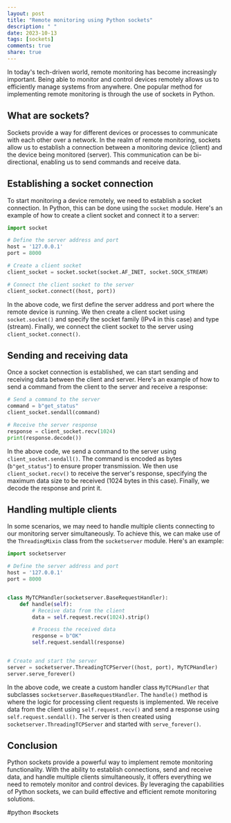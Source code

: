 ```yaml
---
layout: post
title: "Remote monitoring using Python sockets"
description: " "
date: 2023-10-13
tags: [sockets]
comments: true
share: true
---
```


In today's tech-driven world, remote monitoring has become increasingly important. Being able to monitor and control devices remotely allows us to efficiently manage systems from anywhere. One popular method for implementing remote monitoring is through the use of sockets in Python.

## What are sockets?

Sockets provide a way for different devices or processes to communicate with each other over a network. In the realm of remote monitoring, sockets allow us to establish a connection between a monitoring device (client) and the device being monitored (server). This communication can be bi-directional, enabling us to send commands and receive data.

## Establishing a socket connection

To start monitoring a device remotely, we need to establish a socket connection. In Python, this can be done using the `socket` module. Here's an example of how to create a client socket and connect it to a server:

```python
import socket

# Define the server address and port
host = '127.0.0.1'
port = 8000

# Create a client socket
client_socket = socket.socket(socket.AF_INET, socket.SOCK_STREAM)

# Connect the client socket to the server
client_socket.connect((host, port))
```

In the above code, we first define the server address and port where the remote device is running. We then create a client socket using `socket.socket()` and specify the socket family (IPv4 in this case) and type (stream). Finally, we connect the client socket to the server using `client_socket.connect()`.

## Sending and receiving data

Once a socket connection is established, we can start sending and receiving data between the client and server. Here's an example of how to send a command from the client to the server and receive a response:

```python
# Send a command to the server
command = b"get_status"
client_socket.sendall(command)

# Receive the server response
response = client_socket.recv(1024)
print(response.decode())
```

In the above code, we send a command to the server using `client_socket.sendall()`. The command is encoded as bytes (`b"get_status"`) to ensure proper transmission. We then use `client_socket.recv()` to receive the server's response, specifying the maximum data size to be received (1024 bytes in this case). Finally, we decode the response and print it.

## Handling multiple clients

In some scenarios, we may need to handle multiple clients connecting to our monitoring server simultaneously. To achieve this, we can make use of the `ThreadingMixin` class from the `socketserver` module. Here's an example:

```python
import socketserver

# Define the server address and port
host = '127.0.0.1'
port = 8000


class MyTCPHandler(socketserver.BaseRequestHandler):
    def handle(self):
        # Receive data from the client
        data = self.request.recv(1024).strip()

        # Process the received data
        response = b"OK"
        self.request.sendall(response)


# Create and start the server
server = socketserver.ThreadingTCPServer((host, port), MyTCPHandler)
server.serve_forever()
```

In the above code, we create a custom handler class `MyTCPHandler` that subclasses `socketserver.BaseRequestHandler`. The `handle()` method is where the logic for processing client requests is implemented. We receive data from the client using `self.request.recv()` and send a response using `self.request.sendall()`. The server is then created using `socketserver.ThreadingTCPServer` and started with `serve_forever()`.

## Conclusion

Python sockets provide a powerful way to implement remote monitoring functionality. With the ability to establish connections, send and receive data, and handle multiple clients simultaneously, it offers everything we need to remotely monitor and control devices. By leveraging the capabilities of Python sockets, we can build effective and efficient remote monitoring solutions.

\#python #sockets